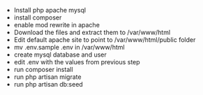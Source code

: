 - Install php apache mysql
- install composer
- enable mod rewrite in apache
- Download the files and extract them to /var/www/html
- Edit default apache site to point to /var/www/html/public folder
- mv .env.sample .env in /var/www/html
- create mysql database and user
- edit .env with the values from previous step
- run composer install
- run php artisan migrate
- run php artisan db:seed
